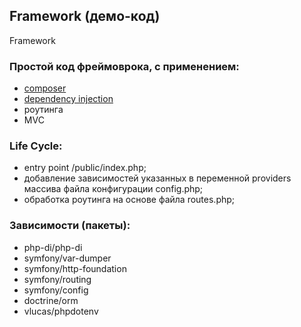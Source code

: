 ## Framework (демо-код)
Framework

### Простой код фреймоврока, с применением:

- [composer](https://getcomposer.org/)
- [dependency injection](https://ru.wikipedia.org/wiki/%D0%92%D0%BD%D0%B5%D0%B4%D1%80%D0%B5%D0%BD%D0%B8%D0%B5_%D0%B7%D0%B0%D0%B2%D0%B8%D1%81%D0%B8%D0%BC%D0%BE%D1%81%D1%82%D0%B8)
- роутинга
- MVC


### Life Cycle:

- entry point /public/index.php;
- добавление зависимостей указанных в переменной providers массива файла конфигурации config.php;
- обработка роутинга на основе файла routes.php;


### Зависимости (пакеты):

- php-di/php-di
- symfony/var-dumper
- symfony/http-foundation
- symfony/routing
- symfony/config
- doctrine/orm
- vlucas/phpdotenv
